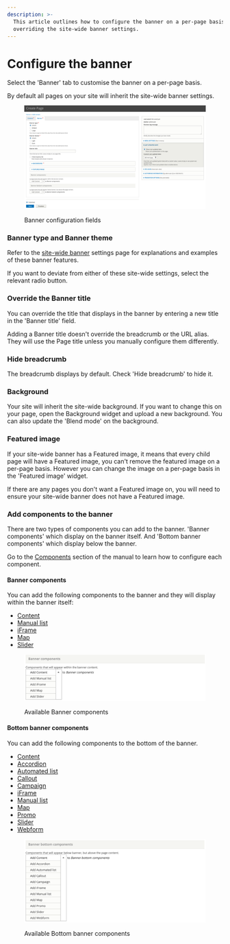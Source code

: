 ```yaml
---
description: >-
  This article outlines how to configure the banner on a per-page basis,
  overriding the site-wide banner settings.
---
```


# Configure the banner

Select the 'Banner' tab to customise the banner on a per-page basis.

By default all pages on your site will inherit the site-wide banner settings.

<figure><img src="../../../.gitbook/assets/banner-1.png" alt=""><figcaption><p>Banner configuration fields</p></figcaption></figure>

### Banner type and Banner theme

Refer to the [site-wide banner](../../site-wide-configuration/banner-block.md) settings page for explanations and examples of these banner features.

If you want to deviate from either of these site-wide settings, select the relevant radio button.

### Override the Banner title

You can override the title that displays in the banner by entering a new title in the 'Banner title' field.

Adding a Banner title doesn't override the breadcrumb or the URL alias. They will use the Page title unless you manually configure them differently.

### Hide breadcrumb

The breadcrumb displays by default. Check 'Hide breadcrumb' to hide it.

### Background

Your site will inherit the site-wide background. If you want to change this on your page, open the Background widget and upload a new background. You can also update the 'Blend mode' on the background.

### Featured image

If your site-wide banner has a Featured image, it means that every child page will have a Featured image, you can't remove the featured image on a per-page basis. However you can change the image on a per-page basis in the 'Featured image' widget.

If there are any pages you don't want a Featured image on, you will need to ensure your site-wide banner does not have a Featured image.

### Add components to the banner

There are two types of components you can add to the banner. 'Banner components' which display on the banner itself. And 'Bottom banner components' which display below the banner.

Go to the [Components](../../../development/uikit/extending-components/) section of the manual to learn how to configure each component.

#### Banner components

You can add the following components to the banner and they will display within the banner itself:

* [Content](../../components/content.md)
* [Manual list](../../components/manual-list/)
* [iFrame](../../components/iframe.md)
* [Map](../../components/map.md)
* [Slider](../../components/slider.md)

<figure><img src="../../../.gitbook/assets/banner-components.png" alt=""><figcaption><p>Available Banner components</p></figcaption></figure>

#### Bottom banner components

You can add the following components to the bottom of the banner.

* [Content](../../components/content.md)
* [Accordion](../../components/accordion.md)
* [Automated list](../../../development/drupal-theme/automated-list.md)
* [Callout](../../components/callout.md)
* [Campaign](../../components/campaign.md)
* [iFrame](../../components/iframe.md)
* [Manual list](../../components/manual-list/)
* [Map](../../components/map.md)
* [Promo](../../components/manual-list/promo-card.md)
* [Slider](../../components/slider.md)
* [Webform](../../components/webform.md)

<figure><img src="../../../.gitbook/assets/banner-bottom-components.png" alt=""><figcaption><p>Available Bottom banner components</p></figcaption></figure>
